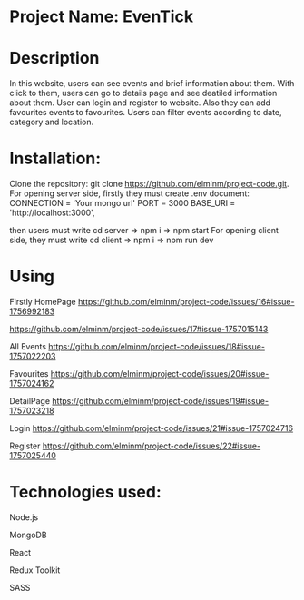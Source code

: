 # Project Name: EvenTick
# Description
In this website, users can see events and brief information about them. With click to them, users can go to details page and see deatiled information about them. User can login and register to website. Also they can add favourites events to favourites. Users can filter events according to date, category and location.
# Installation:
Clone the repository: git clone https://github.com/elminm/project-code.git.
For opening server side, firstly they must create .env document:
CONNECTION = 'Your mongo url'
PORT = 3000
BASE_URI = 'http://localhost:3000',

then users must write cd server => npm i => npm start
For opening client side, they must write cd client => npm i => npm run dev

# Using
Firstly HomePage
https://github.com/elminm/project-code/issues/16#issue-1756992183

https://github.com/elminm/project-code/issues/17#issue-1757015143

All Events
https://github.com/elminm/project-code/issues/18#issue-1757022203

Favourites
https://github.com/elminm/project-code/issues/20#issue-1757024162

DetailPage
https://github.com/elminm/project-code/issues/19#issue-1757023218

Login
https://github.com/elminm/project-code/issues/21#issue-1757024716

Register
https://github.com/elminm/project-code/issues/22#issue-1757025440


# Technologies used:
Node.js

MongoDB

React

Redux Toolkit

SASS
